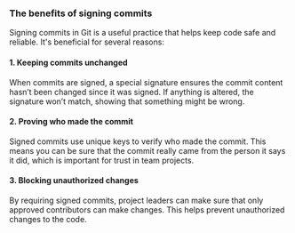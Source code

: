 ### The benefits of signing commits

Signing commits in Git is a useful practice that helps keep code safe and reliable. It's beneficial for several reasons:

#### 1. Keeping commits unchanged
When commits are signed, a special signature ensures the commit content hasn’t been changed since it was signed. If anything is altered, the signature won’t match, showing that something might be wrong.

#### 2. Proving who made the commit
Signed commits use unique keys to verify who made the commit. This means you can be sure that the commit really came from the person it says it did, which is important for trust in team projects.

#### 3. Blocking unauthorized changes
By requiring signed commits, project leaders can make sure that only approved contributors can make changes. This helps prevent unauthorized changes to the code.
